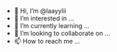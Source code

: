 - 👋 Hi, I’m @laayylii
- 👀 I’m interested in ...
- 🌱 I’m currently learning ...
- 💞️ I’m looking to collaborate on ...
- 📫 How to reach me ...

<!---
laayylii/laayylii is a ✨ special ✨ repository because its `README.md` (this file) appears on your GitHub profile.
You can click the Preview link to take a look at your changes.
--->
